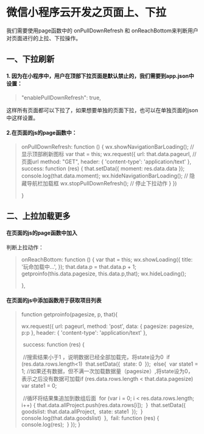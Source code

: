 # 微信小程序云开发之页面上、下拉

我们需要使用page函数中的 onPullDownRefresh 和 onReachBottom来判断用户对页面进行的上拉、下拉操作。

## 一、下拉刷新

#### 1. 因为在小程序中，用户在顶部下拉页面是默认禁止的，我们需要到app.json中设置：

>  "enablePullDownRefresh": true, 

这样所有页面都可以下拉了，如果想要单独的页面下拉，也可以在单独页面的json中这样设置。



#### 2.在页面的js的page函数中：

>   onPullDownRefresh: function () {
>   	wx.showNavigationBarLoading();	// 显示顶部刷新图标
>   	var that = this;
>   	wx.request({
>       	url: that.data.pageurl,	//页面url
>       	method: "GET",
>       	header: {
>       		'content-type': 'application/text'
>      	 },
>       	success: function (res) {
>      	 	that.setData({
>           	moment: res.data.data
>      	 });
>           console.log(that.data.moment);
>           wx.hideNavigationBarLoading();	// 隐藏导航栏加载框
>           wx.stopPullDownRefresh();	// 停止下拉动作
>       	}
>  	})
>
> }



## 二、上拉加载更多

#### 在页面的js的page函数中加入

 判断上拉动作：

>  onReachBottom: function () {
>     var that = this;
>     wx.showLoading({
>       title: '玩命加载中...',
>     });
>     that.data.p = that.data.p + 1;
>     getproinfo(this.data.pagesize, this.data.p,that);
>   wx.hideLoading();
>
>   },

#### 在页面的js中添加函数用于获取项目列表

> function getproinfo(pagesize, p, that){
>
>   wx.request({
>     url: pageurl,
>     method: 'post',
>     data: {
>       pagesize: pagesize,
>       p:p
>     },
>     header: {
>       'content-type':  'application/text'
>     },
>
> ​	success: function (res) {
>
> ​	    //搜索结果小于1 ，说明数据已经全部加载完，将state设为0
> ​        if (res.data.rows.length<1)
> ​        	that.setData({
> ​            state: 0
> ​        });
> ​        else{
> ​            var state1 = 1;
> ​			//如果还有数据，但不满一次加载数据量（pagesize）,将state设为0，表示之后没有数据可加载
> ​          if (res.data.rows.length < that.data.pagesize)
> ​            var state1 = 0;
>
> ​		  //循环将结果集追加到数组后面
> ​          for (var i = 0; i < res.data.rows.length; i++) {
> ​          	that.data.allProject.push(res.data.rows[i]);
> ​          }
> ​          that.setData({
> ​          	goodslist: that.data.allProject,
> ​          	state: state1
> ​          });
> ​        }
> ​      console.log(that.data.goodslist)
> ​    },
> ​    fail: function (res) {
> ​      console.log(res);
> ​    }
>   });
> }